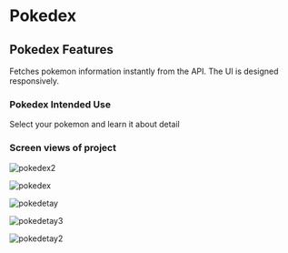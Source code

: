 
# Pokedex
## Pokedex Features
Fetches pokemon information instantly from the API. The UI is designed responsively. 

### Pokedex Intended Use
Select your pokemon and learn it  about detail

### Screen views of project 

![pokedex2](https://github.com/gamzeyas/Pokedex/assets/148863631/8728f1b0-52fe-4042-a05f-8868e39c78cf)

![pokedex](https://github.com/gamzeyas/Pokedex/assets/148863631/4d9c36c4-b0e7-47c8-9e1b-77ef779484b7)

![pokedetay](https://github.com/gamzeyas/Pokedex/assets/148863631/20471c9a-70eb-40a6-9619-3439626a4acd)

![pokedetay3](https://github.com/gamzeyas/Pokedex/assets/148863631/4092fa2a-d70d-45de-9989-53152b202d85)

![pokedetay2](https://github.com/gamzeyas/Pokedex/assets/148863631/47706b2a-ba12-4af7-957f-1a7a217cb97f)


